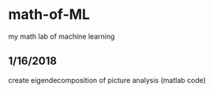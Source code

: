 # math-of-ML
my math lab of machine learning

## 1/16/2018
create eigendecomposition of picture analysis (matlab code)

